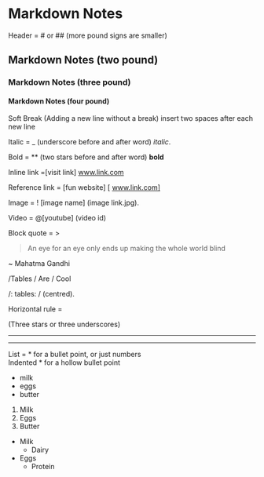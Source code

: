 # Markdown Notes

Header = # or ## (more pound signs are smaller)
## Markdown Notes (two pound)
### Markdown Notes (three pound)
#### Markdown Notes (four pound)
Soft Break (Adding a new line without a break) insert two spaces after each new line

Italic = _ (underscore before and after word) _italic_. 

Bold = ** (two stars before and after word) **bold**

Inline link =[visit link] www.link.com

Reference link = [fun website] [ www.link.com]

Image = ! [image name] (image link.jpg). 

Video = @[youtube] (video id)

Block quote = >

> An eye for an eye only ends up making the whole world blind

~ Mahatma Gandhi

/Tables / Are / Cool

/: tables: / (centred). 

Horizontal rule =

(Three stars or three underscores)

***

___
List = * for a bullet point, or just numbers  
Indented * for a hollow bullet point
* milk
* eggs
* butter

1. Milk
2. Eggs
3. Butter

* Milk
	* Dairy
* Eggs
	* Protein
